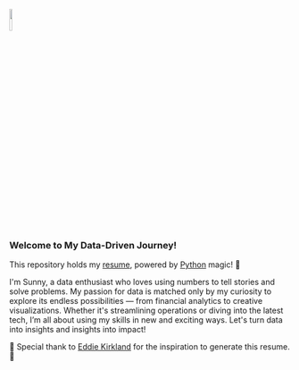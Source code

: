 

<p  align="left">
  <img  src="https://github.com/user-attachments/assets/0c6331c9-4e26-4a52-8f06-a442579d3fec" width="10%" height="10%"/>
  &nbsp;

### Welcome to My Data-Driven Journey!

This repository holds my [resume](https://github.com/Sonya-7/Resume/blob/main/!%20(SonyaLawrenceThompsonResume).pdf), powered by [Python](https://github.com/Sonya-7/Resume/blob/main/SonyaLawrenceThompsonResume.py) magic! 🌟 

I'm Sunny, a data enthusiast who loves using numbers to tell stories and solve problems. My passion for data is matched only by my curiosity to explore its endless possibilities — from financial analytics to creative visualizations. Whether it's streamlining operations or diving into the latest tech, I’m all about using my skills in new and exciting ways. Let's turn data into insights and insights into impact!

👏 Special thank to [Eddie Kirkland](https://github.com/e-kirkland) for the inspiration to generate this resume. 👏
